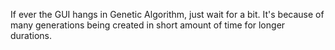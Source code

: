 If ever the GUI hangs in Genetic Algorithm, just wait for a bit. It's because of many generations being created in short amount of time for longer durations.
